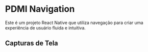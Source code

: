 # PDMI Navigation

Este é um projeto React Native que utiliza navegação para criar uma experiência de usuário fluida e intuitiva.

## Capturas de Tela

